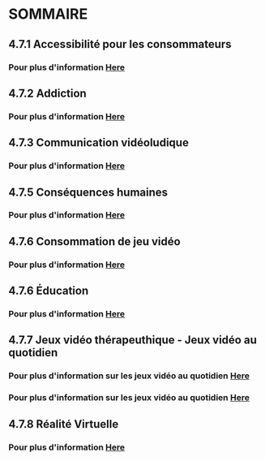 # **SOMMAIRE**


## **4.7.1 Accessibilité pour les consommateurs**
### Pour plus d'information [Here](./Accessibilité_pour_les_consommateurs.md)

## **4.7.2 Addiction**
### Pour plus d'information [Here](./Addiction.md)

## **4.7.3 Communication vidéoludique**
### Pour plus d'information [Here](./Communication_vidéoludique.md)

## **4.7.5 Conséquences humaines**
### Pour plus d'information [Here](./Conséquences_humaines.md)

## **4.7.6 Consommation de jeu vidéo**
### Pour plus d'information [Here](./Consommation_de_jeu_vidéo.md)

## **4.7.6 Éducation**
### Pour plus d'information [Here](./Education.md)

## **4.7.7 Jeux vidéo thérapeuthique - Jeux vidéo au quotidien**
### Pour plus d'information sur les jeux vidéo au quotidien [Here](./Jeux_vidéo_thérapeuthique.md)
### Pour plus d'information sur les jeux vidéo au quotidien [Here](./Jeux_vidéo_au_quotidien.md)

## **4.7.8 Réalité Virtuelle**
### Pour plus d'information [Here](./Réalité_Virtuelle.md)